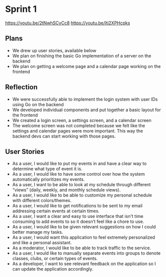 # Sprint 1

https://youtu.be/2tNwhSCyCc8
https://youtu.be/lti2XPHcpks


## Plans
 - We drew up user stories, available below
 - We plan on finishing the basic Go implementation of a server on the backend
 - We plan on getting a welcome page and a calendar page working on the frontend

## Reflection
 - We were successfully able to implement the login system with user IDs using Go on the backend
 - We developed individual components and put together a basic layout for the frontend
 - We created a login screen, a settings screen, and a calendar screen
 - The welcome screen was not completed because we felt like the settings and calendar pages were more important. This way the backend devs can start working with those pages.



## User Stories
- As a user, I would like to put my events in and have a clear way to determine what type of event it is.
- As a user, I would like to have some control over how the system automatically prioritizes my events.
- As a user, I want to be able to look at my schedule through different “views” (daily, weekly, and monthly schedule views).
- As a user, I would like to be able to customize my personal schedule with different colors/themes.
- As a user, I would like to get notifications to be sent to my email addressing certain events at certain times.
- As a user, I want a clear and easy to use interface that isn't time consuming to add events to so it doesn’t feel like a chore to use.
- As a user, I would like to be given relevant suggestions on how I could better manage my tasks.
- As a user, I would want this application to feel extremely personalized and like a personal assistant.
- As a moderator, I would like to be able to track traffic to the service.
- As a user, I would like to manually separate events into groups to denote classes, clubs, or certain types of events.
- As a developer, I want to see relevant feedback on the application so I can update the application accordingly.

